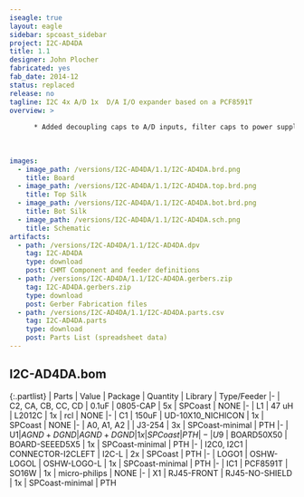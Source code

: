 ```yaml
---
iseagle: true
layout: eagle
sidebar: spcoast_sidebar
project: I2C-AD4DA
title: 1.1
designer: John Plocher
fabricated: yes
fab_date: 2014-12
status: replaced
release: no
tagline: I2C 4x A/D 1x  D/A I/O expander based on a PCF8591T
overview: >
    
      * Added decoupling caps to A/D inputs, filter caps to power supply, inductor between VDD and REF
    
    
    
images:
  - image_path: /versions/I2C-AD4DA/1.1/I2C-AD4DA.brd.png
    title: Board
  - image_path: /versions/I2C-AD4DA/1.1/I2C-AD4DA.top.brd.png
    title: Top Silk
  - image_path: /versions/I2C-AD4DA/1.1/I2C-AD4DA.bot.brd.png
    title: Bot Silk
  - image_path: /versions/I2C-AD4DA/1.1/I2C-AD4DA.sch.png
    title: Schematic
artifacts:
  - path: /versions/I2C-AD4DA/1.1/I2C-AD4DA.dpv
    tag: I2C-AD4DA
    type: download
    post: CHMT Component and feeder definitions
  - path: /versions/I2C-AD4DA/1.1/I2C-AD4DA.gerbers.zip
    tag: I2C-AD4DA.gerbers.zip
    type: download
    post: Gerber Fabrication files
  - path: /versions/I2C-AD4DA/1.1/I2C-AD4DA.parts.csv
    tag: I2C-AD4DA.parts
    type: download
    post: Parts List (spreadsheet data)
---
```


## I2C-AD4DA.bom

{:.partlist}
| Parts | Value | Package | Quantity | Library | Type/Feeder
|-
| C2, CA, CB, CC, CD | 0.1uF | 0805-CAP | 5x | SPCoast | NONE
|-
| L1 | 47 uH | L2012C | 1x | rcl | NONE
|-
| C1 | 150uF | UD-10X10_NICHICON | 1x | SPCoast | NONE
|-
| A0, A1, A2 |  | J3-254 | 3x | SPCoast-minimal | PTH
|-
| U$1 | AGND+DGND | AGND+DGND | 1x | SPCoast | PTH
|-
| U$9 | BOARD50X50 | BOARD-SEEED5X5 | 1x | SPCoast-minimal | PTH
|-
| I2C0, I2C1 | CONNECTOR-I2CLEFT | I2C-L | 2x | SPCoast | PTH
|-
| LOGO1 | OSHW-LOGOL | OSHW-LOGO-L | 1x | SPCoast-minimal | PTH
|-
| IC1 | PCF8591T | SO16W | 1x | micro-philips | NONE
|-
| X1 | RJ45-FRONT | RJ45-NO-SHIELD | 1x | SPCoast-minimal | PTH

